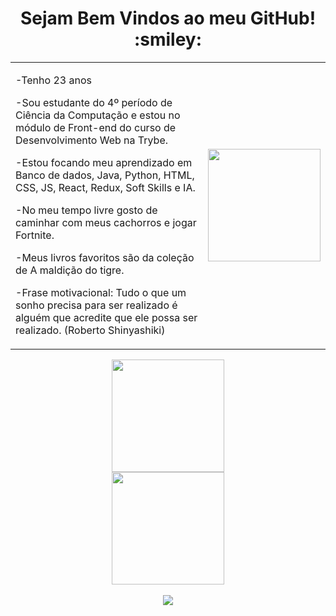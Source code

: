 <div align="center">
<!--   <table align="right">
    <tr><td><a href="README.md"><img src="images/us-flag.png" height="13"> English</a></td></tr>
    <tr><td><a href="README_pt.md"><img src="images/br-flag.png" height="13"> Português</a></td></tr>
  </table> -->
  <h1>Sejam Bem Vindos ao meu GitHub! :smiley:</h1>
  <table>
    <tr>
      <td>
        <p>-Tenho 23 anos</p>
        <p>-Sou estudante do 4º período de Ciência da Computação e estou no módulo de Front-end do curso de Desenvolvimento Web na Trybe.</p>
        <p>-Estou focando meu aprendizado em Banco de dados, Java, Python, HTML, CSS, JS, React, Redux, Soft Skills e IA.
        <p>-No meu tempo livre gosto de caminhar com meus cachorros e jogar Fortnite.</p>
        <p>-Meus livros favoritos são da coleção de A maldição do tigre.</p>
        <p>-Frase motivacional: Tudo o que um sonho precisa para ser realizado é alguém que acredite que ele possa ser realizado. (Roberto Shinyashiki)</p>
      </td>
      <td>
        <img height="180em" src="https://res.cloudinary.com/practicaldev/image/fetch/s--0UiMFgbU--/c_limit%2Cf_auto%2Cfl_progressive%2Cq_66%2Cw_880/https://thepracticaldev.s3.amazonaws.com/i/0vbfzhjcsjs0u716x88o.gif">
      </td>
    </tr>
  </table>
</div>

<!-- GITHUB STATUS -->
<div align="center">
  <img height="180em" src="https://github-readme-stats.vercel.app/api?username=KerlenDias&show_icons=true&theme=dracula&include_all_commits=true&count_private=true"/>
  <br>
  <img height="180em" src="https://github-readme-stats.vercel.app/api/top-langs/?username=KerlenDias&layout=compact&langs_count=10&theme=dracula"/>
</div>

<br>

<!-- REDES SOCIAIS -->
<div align="center">
  <a href="https://www.linkedin.com/in/kerlen-dias-04b90b17a/" target="_blank"><img src="https://img.shields.io/badge/-LinkedIn-%230077B5?style=for-the-badge&logo=linkedin&logoColor=white" target="_blank"></a>  
</div>
